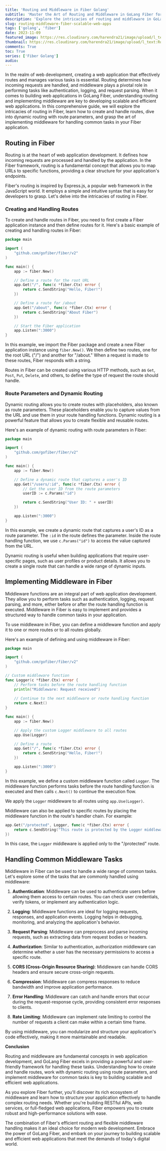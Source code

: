 ```yaml
---
title: 'Routing and Middleware in Fiber Golang'
subtitle: 'Master the Art of Routing and Middleware in GoLang Fiber for Efficient Web Development'
description: 'Explore the intricacies of routing and middleware in GoLang Fiber, a high-performance web framework.'
slug: routing-middleware-fiber-scalable-web-apps
tags: ['golang', 'fiber']
date: 2023-11-09
featured_image: https://res.cloudinary.com/harendra21/image/upload/l_text:Roboto_55_bold:Routing%20and%20Middleware%20in%20Fiber,co_rgb:fff/golangwithexample/golang-fiber-course.png
thumbnail: https://res.cloudinary.com/harendra21/image/upload/l_text:Roboto_55_bold:Routing%20and%20Middleware%20in%20Fiber,co_rgb:fff/golangwithexample/golang-fiber-course.png
comments: True
toc: True
series: ['Fiber Golang']
audio: 
---
```


In the realm of web development, creating a web application that effectively routes and manages various tasks is essential. Routing determines how incoming requests are handled, and middleware plays a pivotal role in performing tasks like authentication, logging, and request parsing. When it comes to building web applications in GoLang Fiber, understanding routing and implementing middleware are key to developing scalable and efficient web applications. In this comprehensive guide, we will explore the intricacies of routing in Fiber, learn how to create and handle routes, dive into dynamic routing with route parameters, and grasp the art of implementing middleware for handling common tasks in your Fiber application.

## Routing in Fiber

Routing is at the heart of web application development. It defines how incoming requests are processed and handled by the application. In the Fiber framework, routing is a fundamental concept that allows you to map URLs to specific functions, providing a clear structure for your application's endpoints.

Fiber's routing is inspired by Express.js, a popular web framework in the JavaScript world. It employs a simple and intuitive syntax that is easy for developers to grasp. Let's delve into the intricacies of routing in Fiber.

### Creating and Handling Routes

To create and handle routes in Fiber, you need to first create a Fiber application instance and then define routes for it. Here's a basic example of creating and handling routes in Fiber:

```go
package main

import (
    "github.com/gofiber/fiber/v2"
)

func main() {
    app := fiber.New()

    // Define a route for the root URL
    app.Get("/", func(c *fiber.Ctx) error {
        return c.SendString("Hello, Fiber!")
    })

    // Define a route for /about
    app.Get("/about", func(c *fiber.Ctx) error {
        return c.SendString("About Fiber")
    })

    // Start the Fiber application
    app.Listen(":3000")
}
```

In this example, we import the Fiber package and create a new Fiber application instance using `fiber.New()`. We then define two routes, one for the root URL ("/") and another for "/about." When a request is made to these routes, Fiber responds with a string.

Routes in Fiber can be created using various HTTP methods, such as `Get`, `Post`, `Put`, `Delete`, and others, to define the type of request the route should handle.

### Route Parameters and Dynamic Routing

Dynamic routing allows you to create routes with placeholders, also known as route parameters. These placeholders enable you to capture values from the URL and use them in your route handling functions. Dynamic routing is a powerful feature that allows you to create flexible and reusable routes.

Here's an example of dynamic routing with route parameters in Fiber:

```go
package main

import (
    "github.com/gofiber/fiber/v2"
)

func main() {
    app := fiber.New()

    // Define a dynamic route that captures a user's ID
    app.Get("/users/:id", func(c *fiber.Ctx) error {
        // Get the user ID from the route parameters
        userID := c.Params("id")

        return c.SendString("User ID: " + userID)
    })

    app.Listen(":3000")
}
```

In this example, we create a dynamic route that captures a user's ID as a route parameter. The `:id` in the route defines the parameter. Inside the route handling function, we use `c.Params("id")` to access the value captured from the URL.

Dynamic routing is useful when building applications that require user-specific pages, such as user profiles or product details. It allows you to create a single route that can handle a wide range of dynamic inputs.

## Implementing Middleware in Fiber

Middleware functions are an integral part of web application development. They allow you to perform tasks such as authentication, logging, request parsing, and more, either before or after the route handling function is executed. Middleware in Fiber is easy to implement and provides a structured way to handle common tasks in your application.

To use middleware in Fiber, you can define a middleware function and apply it to one or more routes or to all routes globally.

Here's an example of defining and using middleware in Fiber:

```go
package main

import (
    "github.com/gofiber/fiber/v2"
)

// Custom middleware function
func Logger(c *fiber.Ctx) error {
    // Perform tasks before the route handling function
    println("Middleware: Request received")
    
    // Continue to the next middleware or route handling function
    return c.Next()
}

func main() {
    app := fiber.New()

    // Apply the custom Logger middleware to all routes
    app.Use(Logger)

    // Define a route
    app.Get("/", func(c *fiber.Ctx) error {
        return c.SendString("Hello, Fiber!")
    })

    app.Listen(":3000")
}
```

In this example, we define a custom middleware function called `Logger`. The middleware function performs tasks before the route handling function is executed and then calls `c.Next()` to continue the execution flow.

 We apply the `Logger` middleware to all routes using `app.Use(Logger)`.

Middleware can also be applied to specific routes by placing the middleware function in the route's handler chain. For example:

```go
app.Get("/protected", Logger, func(c *fiber.Ctx) error {
    return c.SendString("This route is protected by the Logger middleware")
})
```

In this case, the `Logger` middleware is applied only to the "/protected" route.

## Handling Common Middleware Tasks

Middleware in Fiber can be used to handle a wide range of common tasks. Let's explore some of the tasks that are commonly handled using middleware:

1. **Authentication**: Middleware can be used to authenticate users before allowing them access to certain routes. You can check user credentials, verify tokens, or implement any authentication logic.

2. **Logging**: Middleware functions are ideal for logging requests, responses, and application events. Logging helps in debugging, monitoring, and analyzing the application's behavior.

3. **Request Parsing**: Middleware can preprocess and parse incoming requests, such as extracting data from request bodies or headers.

4. **Authorization**: Similar to authentication, authorization middleware can determine whether a user has the necessary permissions to access a specific route.

5. **CORS (Cross-Origin Resource Sharing)**: Middleware can handle CORS headers and ensure secure cross-origin requests.

6. **Compression**: Middleware can compress responses to reduce bandwidth and improve application performance.

7. **Error Handling**: Middleware can catch and handle errors that occur during the request-response cycle, providing consistent error responses to clients.

8. **Rate Limiting**: Middleware can implement rate limiting to control the number of requests a client can make within a certain time frame.

By using middleware, you can modularize and structure your application's code effectively, making it more maintainable and readable.

**Conclusion**

Routing and middleware are fundamental concepts in web application development, and GoLang Fiber excels in providing a powerful and user-friendly framework for handling these tasks. Understanding how to create and handle routes, work with dynamic routing using route parameters, and implement middleware for common tasks is key to building scalable and efficient web applications.

As you explore Fiber further, you'll discover its rich ecosystem of middleware and learn how to structure your application effectively to handle complex routing needs. Whether you're building RESTful APIs, web services, or full-fledged web applications, Fiber empowers you to create robust and high-performance solutions with ease.

The combination of Fiber's efficient routing and flexible middleware handling makes it an ideal choice for modern web development. Embrace the power of GoLang Fiber, and embark on your journey to building scalable and efficient web applications that meet the demands of today's digital world.